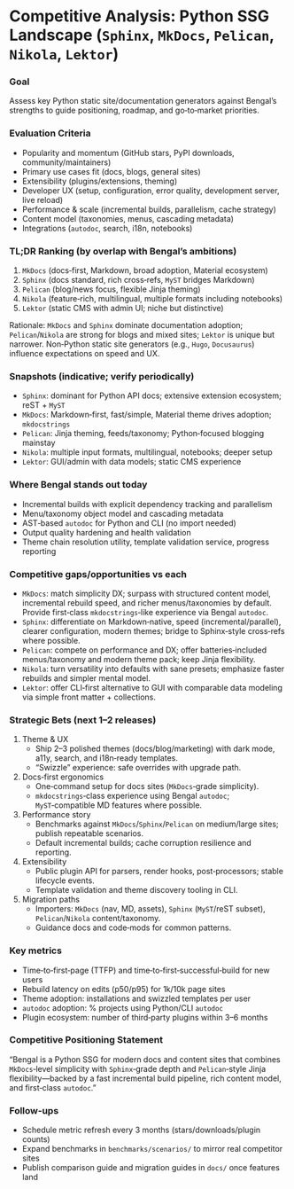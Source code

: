 # Competitive Analysis: Python SSG Landscape (`Sphinx`, `MkDocs`, `Pelican`, `Nikola`, `Lektor`)

### Goal

Assess key Python static site/documentation generators against Bengal’s strengths to guide positioning, roadmap, and go‑to‑market priorities.

### Evaluation Criteria

- Popularity and momentum (GitHub stars, PyPI downloads, community/maintainers)
- Primary use cases fit (docs, blogs, general sites)
- Extensibility (plugins/extensions, theming)
- Developer UX (setup, configuration, error quality, development server, live reload)
- Performance & scale (incremental builds, parallelism, cache strategy)
- Content model (taxonomies, menus, cascading metadata)
- Integrations (`autodoc`, search, i18n, notebooks)

### TL;DR Ranking (by overlap with Bengal’s ambitions)

1) `MkDocs` (docs‑first, Markdown, broad adoption, Material ecosystem)
2) `Sphinx` (docs standard, rich cross‑refs, `MyST` bridges Markdown)
3) `Pelican` (blog/news focus, flexible Jinja theming)
4) `Nikola` (feature‑rich, multilingual, multiple formats including notebooks)
5) `Lektor` (static CMS with admin UI; niche but distinctive)

Rationale: `MkDocs` and `Sphinx` dominate documentation adoption; `Pelican`/`Nikola` are strong for blogs and mixed sites; `Lektor` is unique but narrower. Non‑Python static site generators (e.g., `Hugo`, `Docusaurus`) influence expectations on speed and UX.

### Snapshots (indicative; verify periodically)

- `Sphinx`: dominant for Python API docs; extensive extension ecosystem; reST + `MyST`
- `MkDocs`: Markdown‑first, fast/simple, Material theme drives adoption; `mkdocstrings`
- `Pelican`: Jinja theming, feeds/taxonomy; Python‑focused blogging mainstay
- `Nikola`: multiple input formats, multilingual, notebooks; deeper setup
- `Lektor`: GUI/admin with data models; static CMS experience

### Where Bengal stands out today

- Incremental builds with explicit dependency tracking and parallelism
- Menu/taxonomy object model and cascading metadata
- AST‑based `autodoc` for Python and CLI (no import needed)
- Output quality hardening and health validation
- Theme chain resolution utility, template validation service, progress reporting

### Competitive gaps/opportunities vs each

- `MkDocs`: match simplicity DX; surpass with structured content model, incremental rebuild speed, and richer menus/taxonomies by default. Provide first‑class `mkdocstrings`‑like experience via Bengal `autodoc`.
- `Sphinx`: differentiate on Markdown‑native, speed (incremental/parallel), clearer configuration, modern themes; bridge to Sphinx‑style cross‑refs where possible.
- `Pelican`: compete on performance and DX; offer batteries‑included menus/taxonomy and modern theme pack; keep Jinja flexibility.
- `Nikola`: turn versatility into defaults with sane presets; emphasize faster rebuilds and simpler mental model.
- `Lektor`: offer CLI‑first alternative to GUI with comparable data modeling via simple front matter + collections.

### Strategic Bets (next 1–2 releases)

1. Theme & UX
   - Ship 2–3 polished themes (docs/blog/marketing) with dark mode, a11y, search, and i18n‑ready templates.
   - “Swizzle” experience: safe overrides with upgrade path.
2. Docs‑first ergonomics
   - One‑command setup for docs sites (`MkDocs`‑grade simplicity).
   - `mkdocstrings`‑class experience using Bengal `autodoc`; `MyST`‑compatible MD features where possible.
3. Performance story
   - Benchmarks against `MkDocs`/`Sphinx`/`Pelican` on medium/large sites; publish repeatable scenarios.
   - Default incremental builds; cache corruption resilience and reporting.
4. Extensibility
   - Public plugin API for parsers, render hooks, post‑processors; stable lifecycle events.
   - Template validation and theme discovery tooling in CLI.
5. Migration paths
   - Importers: `MkDocs` (nav, MD, assets), `Sphinx` (`MyST`/reST subset), `Pelican`/`Nikola` content/taxonomy.
   - Guidance docs and code‑mods for common patterns.

### Key metrics

- Time‑to‑first‑page (TTFP) and time‑to‑first‑successful‑build for new users
- Rebuild latency on edits (p50/p95) for 1k/10k page sites
- Theme adoption: installations and swizzled templates per user
- `autodoc` adoption: % projects using Python/CLI `autodoc`
- Plugin ecosystem: number of third‑party plugins within 3–6 months

### Competitive Positioning Statement

“Bengal is a Python SSG for modern docs and content sites that combines `MkDocs`‑level simplicity with `Sphinx`‑grade depth and `Pelican`‑style Jinja flexibility—backed by a fast incremental build pipeline, rich content model, and first‑class `autodoc`.”

### Follow‑ups

- Schedule metric refresh every 3 months (stars/downloads/plugin counts)
- Expand benchmarks in `benchmarks/scenarios/` to mirror real competitor sites
- Publish comparison guide and migration guides in `docs/` once features land
